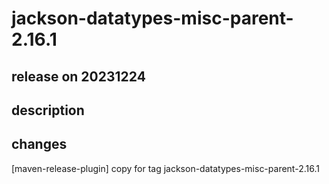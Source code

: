 # jackson-datatypes-misc-parent-2.16.1

## release on 20231224

## description

## changes

[maven-release-plugin] copy for tag jackson-datatypes-misc-parent-2.16.1

